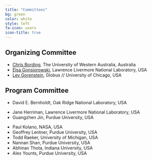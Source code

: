 ```yaml
---
title: "Committees"
bg: green
color: white
style: left
fa-icon: users
icon-title: true
---
```


## Organizing Committee

* [Chris Bording](https://www.uwa.edu.au), The University of Western Australia, Australia
* [Elsa Gonsiorowski](https://computation.llnl.gov/about/our-people/highlights/elsa-gonsiorowski), Lawrence Livermore National Laboratory, USA
* [Lev Gorenstein](https://globus.org), Globus // University of Chicago, USA

## Program Committee

* David E. Bernholdt, Oak Ridge National Laboratory, USA
<!-- * Christopher Harris, Pawsey Supercomputing Center, Australia -->
* Jane Herriman, Lawrence Livermore National Laboratory, USA
* Guangzhen Jin, Purdue University, USA
<!-- * Vasileios Karakasis, NVIDIA, Switzerland -->
* Paul Kolano, NASA, USA
* Geoffrey Lentner, Purdue University, USA
* Todd Raeker, University of Michigan, USA
* Nannan Shan, Purdue University, USA
* Abhinav Thota, Indiana University, USA
* Alex Younts, Purdue University, USA

<!-- Past committee members -->
<!-- * Robert McLay, TACC, USA -->
<!-- * Susan Chacko, National Institutes of Health, USA -->
<!-- * Mozhgan Kabiri-Chimeh, NVIDIA, United Kingdom -->
<!-- * Kevin Manalo, PACE, Georgia Institute of Technology, USA -->
<!-- * Daniel Ahlin, PDC Center for High Performance Computing, Sweden -->
<!-- * Fabrice Cantos, NIWA, National Institute of Water and Atmospheric Research, New Zealand -->
<!-- * Eric Engquist, Rice University, USA -->
